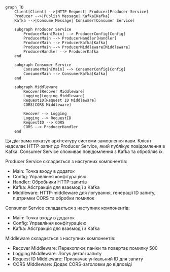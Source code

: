 ```mermaid
graph TD
    Client[Client] -->|HTTP Request| Producer[Producer Service]
    Producer -->|Publish Message| Kafka[Kafka]
    Kafka -->|Consume Message| Consumer[Consumer Service]
    
    subgraph Producer Service
        ProducerMain[Main] --> ProducerConfig[Config]
        ProducerMain --> ProducerHandler[Handler]
        ProducerMain --> ProducerKafka[Kafka]
        ProducerMain --> ProducerMiddleware[Middleware]
        ProducerHandler --> ProducerKafka
    end
    
    subgraph Consumer Service
        ConsumerMain[Main] --> ConsumerConfig[Config]
        ConsumerMain --> ConsumerKafka[Kafka]
    end
    
    subgraph Middleware
        Recover[Recover Middleware]
        Logging[Logging Middleware]
        RequestID[Request ID Middleware]
        CORS[CORS Middleware]
        
        Recover --> Logging
        Logging --> RequestID
        RequestID --> CORS
        CORS --> ProducerHandler
    end
```

Ця діаграма показує архітектуру системи замовлення кави. Клієнт надсилає HTTP-запит до Producer Service, який публікує повідомлення в Kafka. Consumer Service споживає повідомлення з Kafka та обробляє їх.

Producer Service складається з наступних компонентів:

- Main: Точка входу в додаток
- Config: Управління конфігурацією
- Handler: Обробники HTTP-запитів
- Kafka: Абстракція для взаємодії з Kafka
- Middleware: HTTP-middleware для логування, генерації ID запиту, підтримки CORS та обробки помилок

Consumer Service складається з наступних компонентів:

- Main: Точка входу в додаток
- Config: Управління конфігурацією
- Kafka: Абстракція для взаємодії з Kafka

Middleware складається з наступних компонентів:

- Recover Middleware: Перехоплює паніки та повертає помилку 500
- Logging Middleware: Логує деталі запиту
- Request ID Middleware: Призначає унікальний ID для запиту
- CORS Middleware: Додає CORS-заголовки до відповіді

